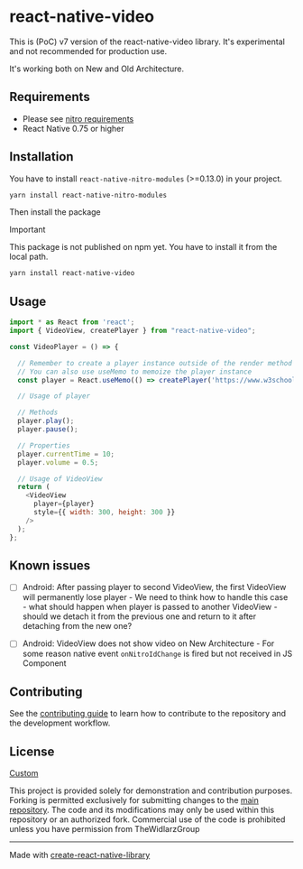 # react-native-video

This is (PoC) v7 version of the react-native-video library.
It's experimental and not recommended for production use.

It's working both on New and Old Architecture.

## Requirements

- Please see [nitro requirements](https://nitro.margelo.com/docs/minimum-requirements)
- React Native 0.75 or higher

## Installation

You have to install `react-native-nitro-modules` (>=0.13.0) in your project.
```sh
yarn install react-native-nitro-modules
```

Then install the package

> [!IMPORTANT]  
> This package is not published on npm yet. You have to install it from the local path.

```sh
yarn install react-native-video
```

## Usage


```js
import * as React from 'react';
import { VideoView, createPlayer } from "react-native-video";

const VideoPlayer = () => {

  // Remember to create a player instance outside of the render method to avoid creating a new instance on each render
  // You can also use useMemo to memoize the player instance
  const player = React.useMemo(() => createPlayer('https://www.w3schools.com/html/mov_bbb.mp4'), []);

  // Usage of player

  // Methods
  player.play();
  player.pause();

  // Properties
  player.currentTime = 10;
  player.volume = 0.5;

  // Usage of VideoView
  return (
    <VideoView
      player={player}
      style={{ width: 300, height: 300 }}
    />
  );
};
```
## Known issues
- [ ] Android: After passing player to second VideoView, the first VideoView will permanently lose player - We need to think how to handle this case - what should happen when player is passed to another VideoView - should we detach it from the previous one and return to it after detaching from the new one?
- [ ] Android: VideoView does not show video on New Architecture - For some reason native event `onNitroIdChange` is fired but not received in JS Component


## Contributing

See the [contributing guide](CONTRIBUTING.md) to learn how to contribute to the repository and the development workflow.

## License

[Custom](LICENSE)

This project is provided solely for demonstration and contribution purposes. Forking is permitted exclusively for submitting changes to the [main repository](https://github.com/TheWidlarzGroup/react-native-video-v7). The code and its modifications may only be used within this repository or an authorized fork. Commercial use of the code is prohibited unless you have permission from TheWidlarzGroup

---

Made with [create-react-native-library](https://github.com/callstack/react-native-builder-bob)
